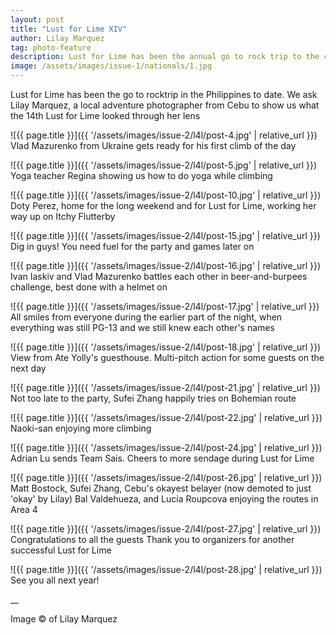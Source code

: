 ```yaml
---
layout: post
title: "Lust for Lime XIV"
author: Lilay Marquez
tag: photo-feature
description: Lust for Lime has been the annual go to rock trip to the crags of Cebu. Lilay Marquez captures the moments of the 13th rendition of this event 
image: /assets/images/issue-1/nationals/1.jpg
---
```


<p class="pre-text">Lust for Lime has been the go to rocktrip in the Philippines to date. We ask Lilay Marquez, a local adventure photographer from Cebu to show us what the 14th Lust for Lime looked through her lens</p>

![{{ page.title }}]({{ '/assets/images/issue-2/l4l/post-4.jpg' | relative_url }})
Vlad Mazurenko from Ukraine gets ready for his first climb of the day

![{{ page.title }}]({{ '/assets/images/issue-2/l4l/post-5.jpg' | relative_url }})
Yoga teacher Regina showing us how to do yoga while climbing

![{{ page.title }}]({{ '/assets/images/issue-2/l4l/post-10.jpg' | relative_url }})
Doty Perez,  home for the long weekend and for Lust for Lime, working her way up on  Itchy Flutterby

![{{ page.title }}]({{ '/assets/images/issue-2/l4l/post-15.jpg' | relative_url }})
Dig in guys! You need fuel for the party and games later on

![{{ page.title }}]({{ '/assets/images/issue-2/l4l/post-16.jpg' | relative_url }})
Ivan Iaskiv and Vlad Mazurenko battles each other in beer-and-burpees challenge, best done with a helmet on

![{{ page.title }}]({{ '/assets/images/issue-2/l4l/post-17.jpg' | relative_url }})
All smiles from everyone during the earlier part of the night, when everything was still PG-13 and we still knew each other's names

![{{ page.title }}]({{ '/assets/images/issue-2/l4l/post-18.jpg' | relative_url }})
View from Ate Yolly's guesthouse. Multi-pitch action for some guests on the next day

![{{ page.title }}]({{ '/assets/images/issue-2/l4l/post-21.jpg' | relative_url }})
Not too late to the party, Sufei Zhang happily tries on Bohemian route

![{{ page.title }}]({{ '/assets/images/issue-2/l4l/post-22.jpg' | relative_url }})
Naoki-san enjoying more climbing

![{{ page.title }}]({{ '/assets/images/issue-2/l4l/post-24.jpg' | relative_url }})
Adrian Lu sends Team Sais. Cheers to more sendage during Lust for Lime

![{{ page.title }}]({{ '/assets/images/issue-2/l4l/post-26.jpg' | relative_url }})
Matt Bostock, Sufei Zhang, Cebu's okayest belayer (now demoted to just 'okay' by Lilay) Bal Valdehueza, and Lucia Roupcova enjoying the routes in Area 4

![{{ page.title }}]({{ '/assets/images/issue-2/l4l/post-27.jpg' | relative_url }})
Congratulations to all the guests  Thank you to organizers for another successful Lust for Lime

![{{ page.title }}]({{ '/assets/images/issue-2/l4l/post-28.jpg' | relative_url }})
See you all next year!

__

Image &copy; of Lilay Marquez






